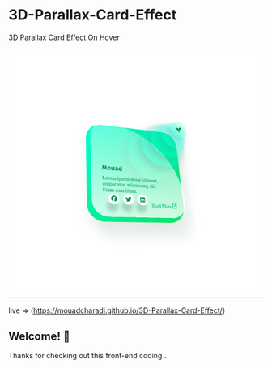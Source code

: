 # 3D-Parallax-Card-Effect
3D Parallax Card Effect On Hover

![Design preview for the 3D-Parallax-Card-Effect component coding](./design/image.png)

live => (https://mouadcharadi.github.io/3D-Parallax-Card-Effect/)
## Welcome! 👋

Thanks for checking out this front-end coding .
